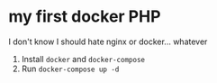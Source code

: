 # my first docker PHP

I don't know I should hate nginx or docker... whatever

1. Install `docker` and `docker-compose`
2. Run `docker-compose up -d`
